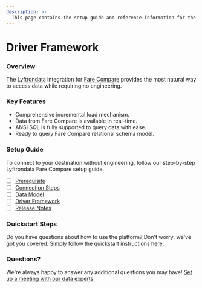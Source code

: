 ```yaml
---
description: >-
  This page contains the setup guide and reference information for the Fare Compare source connector.
---
```


# Driver Framework

### Overview

The [Lyftrondata](https://www.lyftrondata.com/) integration for [Fare Compare](https://www.lyftrondata.com/integration/fare-compare/)[ ](https://www.lyftrondata.com/integration/fare-compare/)provides the most natural way to access data while requiring no engineering.

### Key Features

* Comprehensive incremental load mechanism.
* Data from Fare Compare is available in real-time.&#x20;
* ANSI SQL is fully supported to query data with ease.
* Ready to query Fare Compare relational schema model.

### Setup Guide

To connect to your destination without engineering, follow our step-by-step Lyftrondata Fare Compare setup guide.

* [ ] [Prerequisite](../../marketing-analytics/fare-compare/prerequisite.md)
* [ ] [Connection Steps](../../marketing-analytics/fare-compare/connection-steps.md)
* [ ] [Data Model](../../marketing-analytics/fare-compare/data-model/)
* [ ] [Driver Framework](../../marketing-analytics/fare-compare/driver-framework/)
* [ ] [Release Notes](../../marketing-analytics/fare-compare/release-notes.md)

### Quickstart Steps

Do you have questions about how to use the platform? Don't worry; we've got you covered. Simply follow the quickstart instructions [here](../../../quickstart-steps.md).

### Questions? <a href="#questions" id="questions"></a>

We're always happy to answer any additional questions you may have! [Set up a meeting with our data experts.](https://www.lyftrondata.com/book-a-meeting/)


